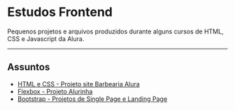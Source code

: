# Estudos Frontend
Pequenos projetos e arquivos produzidos durante alguns cursos de HTML, CSS e Javascript da Alura.

---

## Assuntos

<ul>
  <li>
    <a href="https://github.com/IsabelaMarques07/estudos-frontend-alura/tree/main/basico-html-css">HTML e CSS - Projeto site Barbearia Alura<a/>
  </li>
  <li>
    <a href="https://github.com/IsabelaMarques07/estudos-frontend-alura/tree/main/flexbox">Flexbox - Projeto Alurinha<a/>
  </li>
   <li>
    <a href="https://github.com/IsabelaMarques07/estudos-frontend-alura/tree/main/boostrap">Bootstrap - Projetos de Single Page e Landing Page<a/>
  </li>
 </ul>

